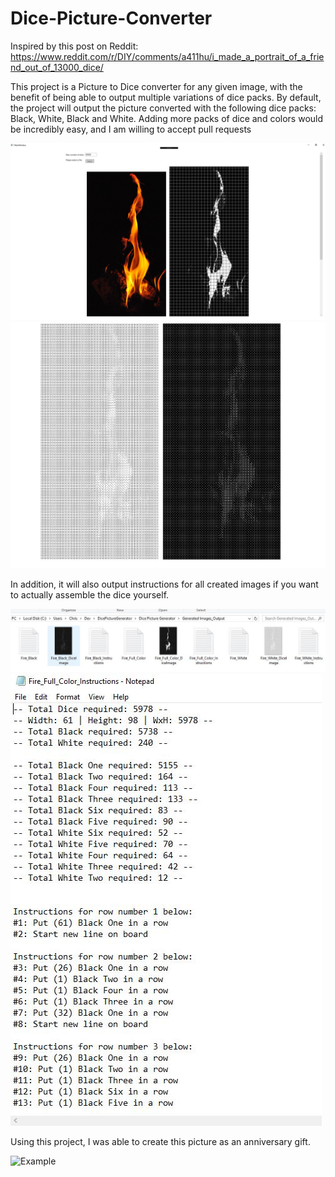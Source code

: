 # Dice-Picture-Converter

Inspired by this post on Reddit:
https://www.reddit.com/r/DIY/comments/a411hu/i_made_a_portrait_of_a_friend_out_of_13000_dice/

This project is a Picture to Dice converter for any given image, with the benefit of being able to output multiple variations of dice packs.
By default, the project will output the picture converted with the following dice packs: Black, White, Black and White.
Adding more packs of dice and colors would be incredibly easy, and I am willing to accept pull requests 


![Example](ReadmeResources/Example1.JPG)
![Example](ReadmeResources/Example2.JPG)

In addition, it will also output instructions for all created images if you want to actually assemble the dice yourself.


![Output](ReadmeResources/Output.JPG)
![Instructions](ReadmeResources/Instructions.JPG)


Using this project, I was able to create this picture as an anniversary gift.

![Example](https://i.imgur.com/TbfmbKe.jpg)
